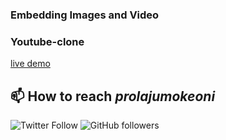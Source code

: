 ### Embedding Images and Video

### Youtube-clone

[live demo](https://prolajumokeoni.github.io/youtube-clone/)


## 📫 How to reach *prolajumokeoni*
![Twitter Follow](https://img.shields.io/twitter/follow/prolajumokeoni) ![GitHub followers](https://img.shields.io/github/followers/prolajumokeoni?logo=Github)


